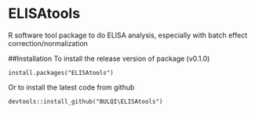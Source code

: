 # ELISAtools
R software tool package to do ELISA analysis, especially with batch effect correction/normalization

##Installation
To install the release version of package (v0.1.0)
```
install.packages("ELISAtools")
```

Or to install the latest code from github
```
devtools::install_github("BULQI\ELISAtools")
```